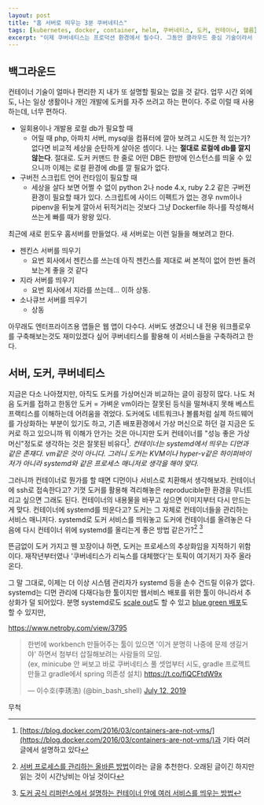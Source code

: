 ```yaml
---
layout: post
title: "홈 서버로 띄우는 3분 쿠버네티스"
tags: [kubernetes, docker, container, helm, 쿠버네티스, 도커, 컨테이너, 헬름]
excerpt: "이제 쿠버네티스는 프로덕션 환경에서 필수다. 그동안 클라우드 중심 기술이라서 직접 해보기 어렵다는 핑계로 배우기를 미뤄왔는데, 서버를 하나 만들 일이 생겨서 쿠버네티스를 try해 본다."
---
```


## 백그라운드

컨테이너 기술이 얼마나 편리한 지 내가 또 설명할 필요는 없을 것 같다. 업무 시간 외에도, 나는 일상 생활이나 개인 개발에 도커를 자주 쓰려고 하는 편이다. 주로 이럴 때 사용하는데, 너무 편하다.
* 일회용이나 개발용 로컬 db가 필요할 때
    * 어릴 때 php, 아파치 서버, mysql을 컴퓨터에 깔아 보려고 시도한 적 있는가? 없다면 비교적 세상을 순탄하게 살아온 셈이다. 나는 **절대로 로컬에 db를 깔지 않는다**. 절대로. 도커 커맨드 한 줄로 어떤 DB든 한방에 인스턴스를 띄울 수 있으니까 이제는 로컬 환경에 db를 깔 필요가 없다.
* 구버전 스크립트 언어 런타임이 필요할 때
    * 세상을 살다 보면 어쩔 수 없이 python 2나 node 4.x, ruby 2.2 같은 구버전 환경이 필요할 때가 있다. 스크립트에 사이드 이펙트가 없는 경우 nvm이나 pipenv을 뒤늦게 깔아서 뒤적거리는 것보다 그냥 Dockerfile 하나를 작성해서 쓰는게 빠를 때가 왕왕 있다.

최근에 새로 윈도우 홈서버를 만들었다. 새 서버로는 이런 일들을 해보려고 한다.
* 젠킨스 서버를 띄우기
    * 요번 회사에서 젠킨스를 쓰는데 아직 젠킨스를 제대로 써 본적이 없어 한번 돌려보는게 좋을 것 같다
* 지라 서버를 띄우기
    * 요번 회사에서 지라를 쓰는데... 이하 상동.
* 소나큐브 서버를 띄우기
    * 상동

아무래도 엔터프라이즈용 앱들은 웹 앱이 다수다. 서버도 생겼으니 내 전용 워크플로우를 구축해보는것도 재미있겠다 싶어 쿠버네티스를 활용해 이 서비스들을 구축하려고 한다.

## 서버, 도커, 쿠버네티스

지금은 다소 나아졌지만, 아직도 도커를 가상머신과 비교하는 글이 굉장히 많다. 나도 처음 도커를 접하고 한동안 도커 = 가벼운 vm이라는 잘못된 등식을 떨쳐내지 못해 베스트 프랙티스를 이해하는데 어려움을 겪었다. 도커에도 네트워크나 볼륨처럼 실제 하드웨어를 가상화하는 부분이 있기도 하고, 기존 배포환경에서 가상 머신으로 하던 걸 지금은 도커로 하고 있으니까 뭐 이해가 안가는 것은 아니지만 도커 컨테이너를 "성능 좋은 가상머신"정도로 생각하는 것은 잘못된 비유다[^1]. _컨테이너는 systemd에서 띄우는 디먼과 같은 존재다. vm같은 것이 아니다. 그러니 도커는 KVM이나 hyper-v같은 하이퍼바이저가 아니라 systemd와 같은 프로세스 매니저로 생각을 해야 맞다._ 

[^1]: [https://blog.docker.com/2016/03/containers-are-not-vms/](https://blog.docker.com/2016/03/containers-are-not-vms/)과 기타 여러 글에서 설명하고 있다

그러니까 컨테이너로 뭔가를 할 때면 디먼이나 서비스로 치환해서 생각해보자. 컨테이너에 ssh로 접속한다고? 기껏 도커를 활용해 격리해놓은 reproducible한 환경을 무너트리고 싶으면 그래도 된다. 컨테이너의 내용물을 바꾸고 싶으면 이미지부터 다시 만드는게 맞다. 컨테이너에 systemd를 띄운다고? 도커는 그 자체로 컨테이너들을 관리하는 서비스 매니저다. systemd로 도커 서비스를 띄워놓고 도커에 컨테이너를 올려놓은 다음에 다시 컨테이너 위에 systemd를 올리는게 좋은 방법 같은가?[^2] [^3]

[^2]: [서버 프로세스를 관리하는 올바른 방법](http://www.codeok.net/%EC%84%9C%EB%B2%84%20%ED%94%84%EB%A1%9C%EC%84%B8%EC%8A%A4%EB%A5%BC%20%EA%B4%80%EB%A6%AC%ED%95%98%EB%8A%94%20%EC%98%AC%EB%B0%94%EB%A5%B8%20%EB%B0%A9%EB%B2%95)이라는 글을 추천한다. 오래된 글이긴 하지만 읽는 것이 시간낭비는 아닐 것이다
[^3]: [도커 공식 리퍼런스에서 설명하는 컨테이너 안에 여러 서비스를 띄우는 방법](https://docs.docker.com/config/containers/multi-service_container/)

뜬금없이 도커 가지고 웬 꼬장이냐 하면, 도커는 프로세스의 추상화임을 지적하기 위함이다. 재작년부터였나 '쿠버네티스가 리눅스를 대체했다'는 토픽이 여기저기 자주 올라온다. 

그 말 그대로, 이제는 더 이상 시스템 관리자가 systemd 등을 손수 건드릴 이유가 없다. systemd는 디먼 관리에 다재다능한 툴이지만 웹서비스 배포를 위한 툴이 아니라서 추상화가 덜 되어있다. 분명 systemd로도 [scale out](https://unix.stackexchange.com/questions/288236/have-systemd-spawn-n-processes)도 할 수 있고 [blue green 배포](https://www.kimsereylam.com/gitlab/nginx/dotnetcore/ubuntu/2019/01/04/custom-blue-green-deployment-with-nginx-and-gitlab-ci.html#systemd)도 할 수 있지만, 

 https://www.netroby.com/view/3795
 
<blockquote class="twitter-tweet"><p lang="ko" dir="ltr">한번에 workbench 만들어주는 툴이 있으면 &#39;이거 분명히 나중에 문제 생길거야&#39; 하면서 첨부터 삽질해보려는 사람들의 모임. <br>(ex, minicube 안 써보고 바로 쿠버네티스 풀 셋업부터 시도, gradle 프로젝트 만들고 gradle에서 spring 의존성 설치) <a href="https://t.co/fiQCFtdW9x">https://t.co/fiQCFtdW9x</a></p>&mdash; 이수호(李琇浩) (@bin_bash_shell) <a href="https://twitter.com/bin_bash_shell/status/1149571238739640321?ref_src=twsrc%5Etfw">July 12, 2019</a></blockquote> <script async src="https://platform.twitter.com/widgets.js" charset="utf-8"></script> 
무척 

